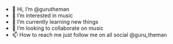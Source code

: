 - 👋 Hi, I’m @gurutheman
- 👀 I’m interested in music
- 🌱 I’m currently learning new things
- 💞️ I’m looking to collaborate on music
- 📫 How to reach me just follow me on all social @guru_theman

<!---
gurutheman/gurutheman is a ✨ special ✨ repository because its `README.md` (this file) appears on your GitHub profile.
You can click the Preview link to take a look at your changes.
--->
